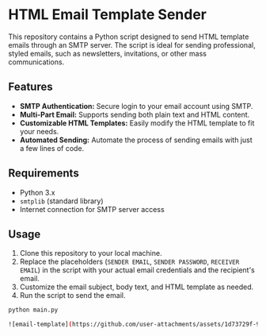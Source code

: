 # HTML Email Template Sender

This repository contains a Python script designed to send HTML template emails through an SMTP server. The script is ideal for sending professional, styled emails, such as newsletters, invitations, or other mass communications.

## Features
- **SMTP Authentication:** Secure login to your email account using SMTP.
- **Multi-Part Email:** Supports sending both plain text and HTML content.
- **Customizable HTML Templates:** Easily modify the HTML template to fit your needs.
- **Automated Sending:** Automate the process of sending emails with just a few lines of code.

## Requirements
- Python 3.x
- `smtplib` (standard library)
- Internet connection for SMTP server access

## Usage
1. Clone this repository to your local machine.
2. Replace the placeholders (`SENDER EMAIL`, `SENDER PASSWORD`, `RECEIVER EMAIL`) in the script with your actual email credentials and the recipient's email.
3. Customize the email subject, body text, and HTML template as needed.
4. Run the script to send the email.

```bash
python main.py

![email-template](https://github.com/user-attachments/assets/1d73729f-9499-473e-9dd7-76e83d6e2740)
